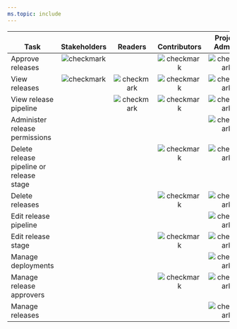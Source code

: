 ```yaml
---
ms.topic: include
---
```


<!--- Updated to support Azure DevOps Services + Azure DevOps Server 2019 Pipelines Release only

Administer release permissions
Create releases
Delete release pipeline
Delete release stage
Delete releases
Edit release pipeline
Edit release stage
Manage deployments
Manage release approvers
Manage releases
View release pipeline
View releases

-->

<table>
<tr valign="bottom">
<th>Task</th>
<th>Stakeholders</th>
<th>Readers</th>
<th>Contributors</th>
<th>Project Admins</th>
<th>Release<br/>Admins</th>
</tr>
<tbody valign="top" align="center">
<tr>
<td align="left">Approve releases
</td>
<td><img src="/azure/devops/media/icons/checkmark.png" alt="checkmark"/></td>
<td>  </td>
<td><img src="/azure/devops/media/icons/checkmark.png" alt="checkmark"/></td>
<td><img src="/azure/devops/media/icons/checkmark.png" alt="checkmark"/></td>
<td><img src="/azure/devops/media/icons/checkmark.png" alt="checkmark"/></td>
</tr>
<tr>
<td align="left">View releases
</td>
<td><img src="/azure/devops/media/icons/checkmark.png" alt="checkmark"/></td>
<td><img src="/azure/devops/media/icons/checkmark.png" alt="checkmark"/></td>
<td><img src="/azure/devops/media/icons/checkmark.png" alt="checkmark"/></td>
<td><img src="/azure/devops/media/icons/checkmark.png" alt="checkmark"/></td>
<td><img src="/azure/devops/media/icons/checkmark.png" alt="checkmark"/></td>
</tr>
<tr>
<td align="left">View release pipeline 
</td>
<td>  </td>
<td><img src="/azure/devops/media/icons/checkmark.png" alt="checkmark"/></td>
<td><img src="/azure/devops/media/icons/checkmark.png" alt="checkmark"/></td>
<td><img src="/azure/devops/media/icons/checkmark.png" alt="checkmark"/></td>
<td><img src="/azure/devops/media/icons/checkmark.png" alt="checkmark"/></td>
</tr>
<tr>
<td align="left">Administer release permissions
</td>
<td>  </td>
<td>  </td>
<td>  </td>
<td><img src="/azure/devops/media/icons/checkmark.png" alt="checkmark"/></td>
<td><img src="/azure/devops/media/icons/checkmark.png" alt="checkmark"/></td>
</tr>
<tr>
<td align="left">Delete release pipeline or release stage
</td>
<td>  </td>
<td>  </td>
<td><img src="/azure/devops/media/icons/checkmark.png" alt="checkmark"/></td>
<td><img src="/azure/devops/media/icons/checkmark.png" alt="checkmark"/></td>
<td><img src="/azure/devops/media/icons/checkmark.png" alt="checkmark"/></td>
</tr>
<tr>
<td align="left">Delete releases
</td>
<td>  </td>
<td>  </td>
<td><img src="/azure/devops/media/icons/checkmark.png" alt="checkmark"/></td>
<td><img src="/azure/devops/media/icons/checkmark.png" alt="checkmark"/></td>
<td><img src="/azure/devops/media/icons/checkmark.png" alt="checkmark"/></td>
</tr>
<tr>
<td align="left">Edit release pipeline
</td>
<td>  </td>
<td> </td>
<td> </td>
<td><img src="/azure/devops/media/icons/checkmark.png" alt="checkmark"/></td>
<td><img src="/azure/devops/media/icons/checkmark.png" alt="checkmark"/></td>
</tr>
<tr>
<td align="left">Edit release stage
</td>
<td>  </td>
<td>  </td>
<td><img src="/azure/devops/media/icons/checkmark.png" alt="checkmark"/></td>
<td><img src="/azure/devops/media/icons/checkmark.png" alt="checkmark"/></td>
<td><img src="/azure/devops/media/icons/checkmark.png" alt="checkmark"/></td>
</tr>
<tr>
<td align="left">Manage deployments
</td>
<td>  </td>
<td>  </td>
<td>  </td>
<td><img src="/azure/devops/media/icons/checkmark.png" alt="checkmark"/></td>
<td><img src="/azure/devops/media/icons/checkmark.png" alt="checkmark"/></td>
</tr>
<tr>
<td align="left">Manage release approvers
</td>
<td>  </td>
<td>  </td>
<td><img src="/azure/devops/media/icons/checkmark.png" alt="checkmark"/></td>
<td><img src="/azure/devops/media/icons/checkmark.png" alt="checkmark"/></td>
<td><img src="/azure/devops/media/icons/checkmark.png" alt="checkmark"/></td>
</tr>
<tr>
<td align="left">Manage releases
</td>
<td>  </td>
<td>  </td>
<td>  </td>
<td><img src="/azure/devops/media/icons/checkmark.png" alt="checkmark"/></td>
<td><img src="/azure/devops/media/icons/checkmark.png" alt="checkmark"/></td>
</tr>
</tbody>
</table>
